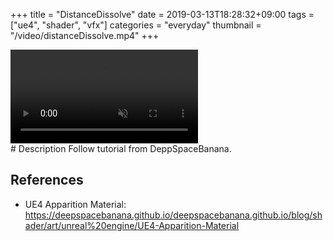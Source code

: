 +++
title = "DistanceDissolve"
date = 2019-03-13T18:28:32+09:00
tags = ["ue4", "shader", "vfx"]
categories = "everyday"
thumbnail = "/video/distanceDissolve.mp4"
+++

<div class="image">
<video playsinline autoplay muted loop id="vid" src="/video/distanceDissolve.mp4" type="video/mp4" style="max-width: 480px;">
</div>

<div class="description">
# Description
Follow tutorial from DeppSpaceBanana.

## References
- UE4 Apparition Material: https://deepspacebanana.github.io/deepspacebanana.github.io/blog/shader/art/unreal%20engine/UE4-Apparition-Material